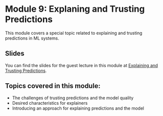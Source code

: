 
# Module 9: Explaning and Trusting Predictions

This module covers a special topic related to explaining and trusting predictions in ML systems.

## Slides

You can find the slides for the guest lecture in this module at [Explaining and Trusting Predictions](11_explanation_slides.pdf).


## Topics covered in this module:

- The challenges of trusting predictions and the model quality
- Desired characteristics for explainers
- Introducing an approach for explaining predictions and the model

